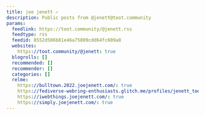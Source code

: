 ```yaml
---
title: joe jenett ✓
description: Public posts from @jenett@toot.community
params:
  feedlink: https://toot.community/@jenett.rss
  feedtype: rss
  feedid: 8552d506b81e46a75809cdd64fc609a8
  websites:
    https://toot.community/@jenett: true
  blogrolls: []
  recommended: []
  recommender: []
  categories: []
  relme:
    https://bulltown.2022.joejenett.com/: true
    https://fediverse-webring-enthusiasts.glitch.me/profiles/jenett_toot.community/index.html: true
    https://iwebthings.joejenett.com/: true
    https://simply.joejenett.com/: true
---
```

